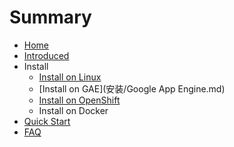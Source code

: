 # Summary

* [Home](README.md)
* [Introduced](introduced.md)
* Install
   * [Install on Linux](install/install.md)
   * [Install on GAE](安装/Google App Engine.md)
   * [Install on OpenShift](install/OpenShift.md)
   * Install on Docker
* [Quick Start](quickstart.md)
* [FAQ](faq.md)

